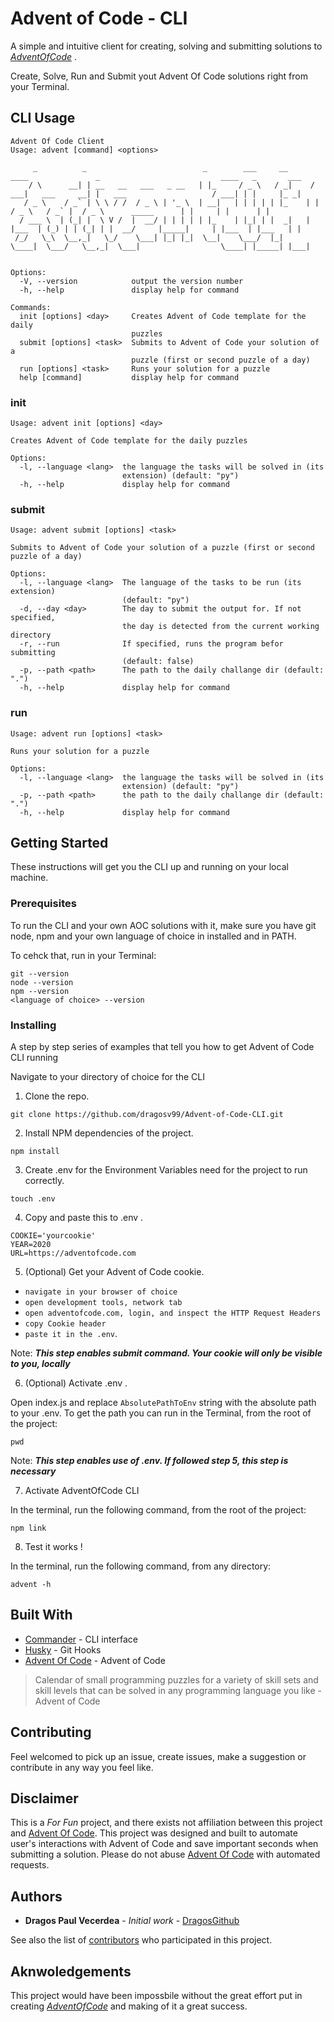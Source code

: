 # Advent of Code - CLI
A simple and intuitive client for creating, solving and submitting solutions to *[AdventOfCode](https://www.adventofcode.com)* . 

Create, Solve, Run and Submit yout Advent Of Code solutions right from your Terminal.

## CLI Usage

```
Advent Of Code Client
Usage: advent [command] <options>

     _          _                          _        ___     __      ____               _                           ____   _       ___ 
    / \      __| | __   __   ___   _ __   | |_     / _ \   / _|    / ___|   ___     __| |   ___                   / ___| | |     |_ _|
   / _ \    / _` | \ \ / /  / _ \ | '_ \  | __|   | | | | | |_    | |      / _ \   / _` |  / _ \      _____      | |     | |      | | 
  / ___ \  | (_| |  \ V /  |  __/ | | | | | |_    | |_| | |  _|   | |___  | (_) | | (_| | |  __/     |_____|     | |___  | |___   | | 
 /_/   \_\  \__,_|   \_/    \___| |_| |_|  \__|    \___/  |_|      \____|  \___/   \__,_|  \___|                  \____| |_____| |___|
                                                                                                                                      

Options:
  -V, --version            output the version number
  -h, --help               display help for command

Commands:
  init [options] <day>     Creates Advent of Code template for the daily
                           puzzles
  submit [options] <task>  Submits to Advent of Code your solution of a
                           puzzle (first or second puzzle of a day)
  run [options] <task>     Runs your solution for a puzzle
  help [command]           display help for command

```

### init

```
Usage: advent init [options] <day>

Creates Advent of Code template for the daily puzzles

Options:
  -l, --language <lang>  the language the tasks will be solved in (its
                         extension) (default: "py")
  -h, --help             display help for command

```

### submit

```
Usage: advent submit [options] <task>

Submits to Advent of Code your solution of a puzzle (first or second puzzle of a day)

Options:
  -l, --language <lang>  The language of the tasks to be run (its extension)
                         (default: "py")
  -d, --day <day>        The day to submit the output for. If not specified,
                         the day is detected from the current working directory
  -r, --run              If specified, runs the program befor submitting
                         (default: false)
  -p, --path <path>      The path to the daily challange dir (default: ".")
  -h, --help             display help for command

```

### run

```
Usage: advent run [options] <task>

Runs your solution for a puzzle

Options:
  -l, --language <lang>  the language the tasks will be solved in (its
                         extension) (default: "py")
  -p, --path <path>      the path to the daily challange dir (default: ".")
  -h, --help             display help for command
```

## Getting Started

These instructions will get you the CLI up and running on your local machine.

### Prerequisites

To run the CLI and your own AOC solutions with it, make sure you have git node, npm and your own language of choice in installed and in PATH. 

To cehck that, run in your Terminal:

```
git --version
node --version
npm --version
<language of choice> --version
```

### Installing

A step by step series of examples that tell you how to get Advent of Code CLI running

Navigate to your directory of choice for the CLI

1) Clone the repo.
```
git clone https://github.com/dragosv99/Advent-of-Code-CLI.git
```

2) Install NPM dependencies of the project.

```
npm install
```

3) Create .env for the Environment Variables need for the project to run correctly.

```
touch .env
```

4) Copy and paste this to .env .

```
COOKIE='yourcookie'
YEAR=2020
URL=https://adventofcode.com
```

5) (Optional) Get your Advent of Code cookie.

 - `navigate in your browser of choice` 
 - `open development tools, network tab` 
 - `open adventofcode.com, login, and inspect the HTTP Request Headers`
 - `copy Cookie header` 
 - `paste it in the .env`.  

Note: ***This step enables submit command. Your cookie will only be visible to you, locally***

6) (Optional) Activate .env .

Open index.js and replace `AbsolutePathToEnv` string with the absolute path to your .env. To get the path you can run in the Terminal, from the root of the project: 
```
pwd
``` 

Note: ***This step enables use of .env. If followed step 5, this step is necessary***

7) Activate AdventOfCode CLI

In the terminal, run the following command, from the root of the project:
```
npm link
```

8) Test it works !

In the terminal, run the following command, from any directory:
```
advent -h
```


## Built With

* [Commander](https://www.npmjs.com/package/commander) - CLI interface 
* [Husky](https://www.npmjs.com/package/husky) - Git Hooks
* [Advent Of Code](https://adventofcode.com) - Advent of Code
> Calendar of small programming puzzles for a variety of skill sets and skill levels that can be solved in any programming language you like - Advent of Code

## Contributing

Feel welcomed to pick up an issue, create issues, make a suggestion or contribute in any way you feel like.

## Disclaimer 

This is a *For Fun* project, and there exists not affiliation between this project and [Advent Of Code](https://adventofcode.com). This project was designed and built to automate user's interactions with Advent of Code and save important seconds when submitting a solution. Please do not abuse [Advent Of Code](https://adventofcode.com) with automated requests.

## Authors

* **Dragos Paul Vecerdea** - *Initial work* - [DragosGithub](https://github.com/dragosv99)

See also the list of [contributors](https://github.com/dragosv99/Advent-of-Code-CLI/graphs/contributors) who participated in this project.

## Aknwoledgements

This project would have been impossbile without the great effort put in creating *[AdventOfCode](https://www.adventofcode.com)* and making of it a great success.


